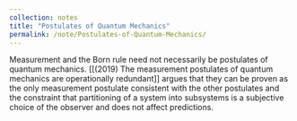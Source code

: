 ```yaml
---
collection: notes
title: "Postulates of Quantum Mechanics"
permalink: /note/Postulates-of-Quantum-Mechanics/
---
```

Measurement and the Born rule need not necessarily be postulates of quantum mechanics. [[(2019) The measurement postulates of quantum mechanics are operationally redundant]] argues that they can be proven as the only measurement postulate consistent with the other postulates and the constraint that partitioning of a system into subsystems is a subjective choice of the observer and does not affect predictions. 
